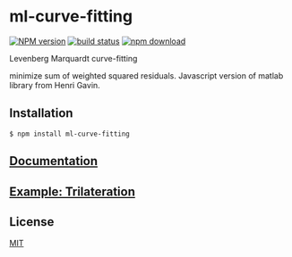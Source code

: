 # ml-curve-fitting

  [![NPM version][npm-image]][npm-url]
  [![build status][travis-image]][travis-url]
  [![npm download][download-image]][download-url]

Levenberg Marquardt curve-fitting

minimize sum of weighted squared residuals. Javascript version of matlab library from Henri Gavin.

## Installation

`$ npm install ml-curve-fitting`

## [Documentation](./Documentation.md)

## [Example: Trilateration](./Example.md)

## License

  [MIT](./LICENSE)

[npm-image]: https://img.shields.io/npm/v/ml-curve-fitting.svg?style=flat-square
[npm-url]: https://npmjs.org/package/ml-curve-fitting
[travis-image]: https://img.shields.io/travis/mljs/curve-fitting/master.svg?style=flat-square
[travis-url]: https://travis-ci.org/mljs/curve-fitting
[download-image]: https://img.shields.io/npm/dm/ml-curve-fitting.svg?style=flat-square
[download-url]: https://npmjs.org/package/ml-curve-fitting
